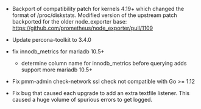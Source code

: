 - Backport of compatibility patch for kernels 4.19+ which changed the format of /proc/diskstats.
    Modified version of the upstream patch backported for the older node_exporter base:
    https://github.com/prometheus/node_exporter/pull/1109
- Update percona-toolkit to 3.4.0
- fix innodb_metrics for mariadb 10.5+

    * determine column name for innodb_metrics before
    querying
    adds support more mariadb 10.5+
- Fix pmm-admin check-network ssl check not compatible with Go >= 1.12
- Fix bug that caused each upgrade to add an extra textfile listener. This caused a huge volume of spurious errors to get logged.
